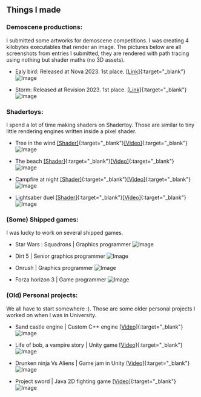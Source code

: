 ## Things I made

### Demoscene productions:

I submitted some artworks for demoscene competitions. I was creating 4 kilobytes executables that render an image. The pictures below are all screenshots from entries I submitted, they are rendered with path tracing using nothing but shader maths (no 3D assets).

- Ealy bird: Released at Nova 2023. 1st place. [[Link]](https://demozoo.org/graphics/325420/){:target="_blank"}
![Image](images/bird_1080p.png)

- Storm: Released at Revision 2023. 1st place. [[Link]](https://demozoo.org/graphics/322479/){:target="_blank"}
![Image](images/storm_1080p.jpg)


### Shadertoys:

I spend a lot of time making shaders on Shadertoy. Those are similar to tiny little rendering engines written inside a pixel shader.

- Tree in the wind [[Shader]](https://www.shadertoy.com/view/tdjyzz){:target="_blank"}[[Video]](https://youtu.be/laUxOCEbJUM){:target="_blank"}
![Image](images/tree-in-the-wind.png)

- The beach [[Shader]](https://www.shadertoy.com/view/3sy3Wy){:target="_blank"}[[Video]](https://youtu.be/c9yfQYf5SfY){:target="_blank"}
![Image](images/the-beach-v2.png)

- Campfire at night [[Shader]](https://www.shadertoy.com/view/Wtc3W2){:target="_blank"}[[Video]](https://youtu.be/r8iq6GMLPIc){:target="_blank"}
![Image](images/campfire-at-night.png)

- Lightsaber duel [[Shader]](https://www.shadertoy.com/view/lsVXRh){:target="_blank"}[[Video]](https://youtu.be/gqOSqwkAKkI){:target="_blank"}
![Image](images/lightsaber-duel.png)


### (Some) Shipped games:

I was lucky to work on several shipped games.

- Star Wars : Squadrons | Graphics programmer
![Image](images/squadrons.jpg)

- Dirt 5 | Senior graphics programmer
![Image](images/dirt5.jpg)

- Onrush | Graphics programmer
![Image](images/onrush.png)

- Forza horizon 3 | Game programmer
![Image](images/fh3.png)


### (Old) Personal projects:

We all have to start somewhere :). Those are some older personal projects I worked on when I was in University.

- Sand castle engine | Custom C++ engine [[Video]](https://www.youtube.com/watch?v=cFkd4efEQKk){:target="_blank"}
![Image](images/sce.png)

- Life of bob, a vampire story | Unity game [[Video]](https://www.youtube.com/watch?v=Q-TYjj33TH4){:target="_blank"}
![Image](images/life_of_bob.png)

- Drunken ninja Vs Aliens | Game jam in Unity [[Video]](https://www.youtube.com/watch?v=_yHSVeH0XpM){:target="_blank"}
![Image](images/drunken_ninja.png)

- Project sword | Java 2D fighting game [[Video]](https://www.youtube.com/watch?v=ZhxmPZplz6E){:target="_blank"}
![Image](images/sword.png)



